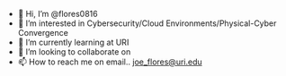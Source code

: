 - 👋 Hi, I’m @flores0816
- 👀 I’m interested in Cybersecurity/Cloud Environments/Physical-Cyber Convergence 
- 🌱 I’m currently learning at URI
- 💞️ I’m looking to collaborate on 
- 📫 How to reach me on email.. joe_flores@uri.edu 

<!---
flores0816/flores0816 is a ✨ special ✨ repository because its `README.md` (this file) appears on your GitHub profile.
You can click the Preview link to take a look at your changes.
--->
